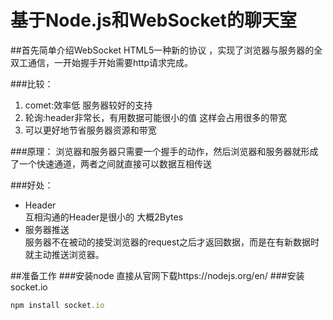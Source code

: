 基于Node.js和WebSocket的聊天室
===========================================================
##首先简单介绍WebSocket
  HTML5一种新的协议 ，实现了浏览器与服务器的全双工通信，一开始握手开始需要http请求完成。

###比较：
1.  comet:效率低  服务器较好的支持
2.  轮询:header非常长，有用数据可能很小的值  这样会占用很多的带宽
3.  可以更好地节省服务器资源和带宽 

###原理：
  浏览器和服务器只需要一个握手的动作，然后浏览器和服务器就形成了一个快速通道，两者之间就直接可以数据互相传送

###好处：
- Header  
  互相沟通的Header是很小的 大概2Bytes
- 服务器推送  
  服务器不在被动的接受浏览器的request之后才返回数据，而是在有新数据时就主动推送浏览器。

##准备工作
###安装node
直接从官网下载https://nodejs.org/en/
###安装socket.io 
```javascript
npm install socket.io
```


